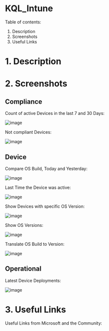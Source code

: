 # KQL_Intune

Table of contents:

1. Description
2. Screenshots
3. Useful Links


# 1. Description

# 2. Screenshots

## Compliance

Count of active Devices in the last 7 and 30 Days:

![image](https://user-images.githubusercontent.com/43906965/169784325-6837fc33-ccc2-415c-aa7a-f82570e50e7c.png)

Not compliant Devices:

![image](https://user-images.githubusercontent.com/43906965/169785026-1e3c9e4a-f172-4511-96ad-0c1812c0616b.png)

## Device 

Compare OS Build, Today and Yesterday:

![image](https://user-images.githubusercontent.com/43906965/169785400-274da17f-36bf-4ded-bbed-8fb36596634e.png)

Last Time the Device was active:

![image](https://user-images.githubusercontent.com/43906965/169785640-c807fd3b-1940-4d04-892e-7ad31694797e.png)

Show Devices with specific OS Version:

![image](https://user-images.githubusercontent.com/43906965/169787587-ebe3c8b0-6091-4592-8afe-f1266ff1d3d6.png)

Show OS Versions:

![image](https://user-images.githubusercontent.com/43906965/169786475-4efc9dff-d9a6-45fa-8061-230de0bb69f7.png)

Translate OS Build to Version:

![image](https://user-images.githubusercontent.com/43906965/169786641-2f491725-d0ca-4393-9fbe-5ab72524cd44.png)

## Operational

Latest Device Deployments:

![image](https://user-images.githubusercontent.com/43906965/169787141-a99f495a-f500-4d01-a4e0-9c4673e21522.png)

# 3. Useful Links

Useful Links from Microsoft and the Community:
